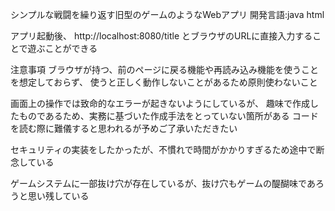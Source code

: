 シンプルな戦闘を繰り返す旧型のゲームのようなWebアプリ
開発言語:java html

アプリ起動後、
http://localhost:8080/title
とブラウザのURLに直接入力することで遊ぶことができる

注意事項
ブラウザが持つ、前のページに戻る機能や再読み込み機能を使うことを想定しておらず、
使うと正しく動作しないことがあるため原則使わないこと

画面上の操作では致命的なエラーが起きないようにしているが、
趣味で作成したものであるため、実務に基づいた作成手法をとっていない箇所がある
コードを読む際に難儀すると思われるが予めご了承いただきたい

セキュリティの実装をしたかったが、不慣れで時間がかかりすぎるため途中で断念している

ゲームシステムに一部抜け穴が存在しているが、抜け穴もゲームの醍醐味であろうと思い残している
